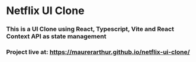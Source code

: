 # Netflix UI Clone

### This is a UI Clone using React, Typescript, Vite and React Context API as state management
### Project live at: https://maurerarthur.github.io/netflix-ui-clone/
